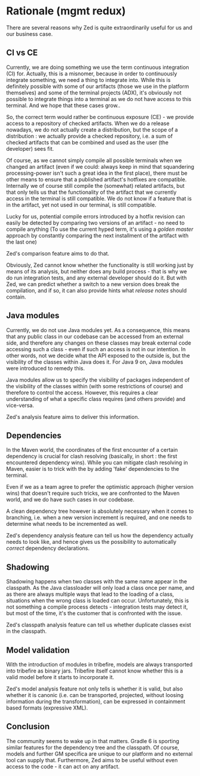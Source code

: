 # Rationale (mgmt redux)

There are several reasons why Zed is quite extraordinarily useful for us and our business case.

## CI vs CE
Currently, we are doing something we use the term continuous integration  (CI) for. Actually, this is a misnomer, because in order to continuously integrate something, we need a thing to integrate into. While this is definitely possible with some of our artifacts (those we use in the platform themselves) and some of the terminal projects (ADX), it's obviously not possible to integrate things into a terminal as we do not have access to this terminal. And we hope that these cases grow..

So, the correct term would rather be continuous exposure (CE) - we provide access to a repository of checked artifacts. When we do a release nowadays, we do not actually create a distribution, but the scope of a distribution : we actually provide a checked repository, i.e. a sum of checked artifacts that can be combined and used as the user (the developer) sees fit.

Of course, as we cannot simply compile all possible terminals when we changed an artifact (even if we could: always keep in mind that squandering processing-power isn't such a great idea in the first place), there must be other means to ensure that a published artifact's hotfixes are compatible. Internally we of course still compile the (somewhat) related artifacts, but that only tells us that the functionality of the artifact that we currently access in the terminal is still compatible. We do not know if a feature that is in the artifact, yet not used in our terminal, is still compatible.

Lucky for us, potential compile errors introduced by a hotfix revision can easily be detected by comparing two versions of an artifact - no need to compile anything (To use the current hyped term, it's using a *golden master* approach by constantly comparing the next installment of the artifact with the last one)

Zed's comparison feature aims to do that.

Obviously, Zed cannot know whether the functionality is still working just by means of its analysis, but neither does any build process - that is why we do run integration tests, and any external developer should do it. But with Zed, we can predict whether a switch to a new version does break the compilation, and if so, it can also provide hints what *release notes* should contain.

## Java modules
Currently, we do not use Java modules yet. As a consequence, this means that any public class in our codebase can be accessed from an external side, and therefore any changes on these classes may break external code accessing such a class - even if such an access is not in our intention. In other words, not we decide what the API exposed to the outside is, but the visibility of the classes within Java does it. For Java 9 on, Java modules were introduced to remedy this.

Java modules allow us to specify the visibility of packages independent of the visibility of the classes within (with some restrictions of course) and therefore to control the access. However, this requires a clear understanding of what a specific class requires (and others provide) and vice-versa.  

Zed's analysis feature aims to deliver this information.


## Dependencies
In the Maven world, the coordinates of the first encounter of a certain dependency is crucial for clash resolving (basically, in short : the first encountered dependency wins). While you can mitigate clash resolving in Maven, easier is to trick with the by adding 'fake' dependencies to the terminal.

Even if we as a team agree to prefer the optimistic approach (higher version wins) that doesn't require such tricks, we are confronted to the Maven world, and we do have such cases in our codebase.

A clean dependency tree however is absolutely necessary when it comes to branching, i.e. when a new version increment is required, and one needs to determine what needs to be incremented as well.

Zed's dependency analysis feature can tell us how the dependency actually needs to look like, and hence gives us the possibility to automatically *correct* dependency declarations.  


## Shadowing
Shadowing happens when two classes with the same name appear in the classpath. As the Java classloader will only load a class once per name, and as there are always multiple ways that lead to the loading of a class, situations when the wrong class is loaded can occur. Unfortunately, this is not something a compile process detects - integration tests may detect it, but most of the time, it's the customer that is confronted with the issue. 
  
Zed's classpath analysis feature can tell us whether duplicate classes exist in the classpath.


## Model validation
With the introduction of modules in tribefire, models are always transported into tribefire as binary jars. Tribefire itself cannot know whether this is a valid model before it starts to incorporate it.

Zed's model analysis feature not only tells is whether it is valid, but also whether it is canonic (i.e. can be transported, projected, without loosing information during the transformation), can be expressed in containment based formats (expressive XML).

## Conclusion
The community seems to wake up in that matters. Gradle 6 is sporting similar features for the dependency tree and the classpath. Of course, models and further GM specifica are unique to our platform and no external tool can supply that. Furthermore, Zed aims to be useful without even access to the code - it can act on any artifact.
